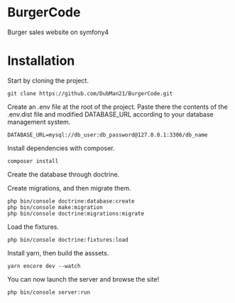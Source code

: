 # BurgerCode
Burger sales website on symfony4

# Installation

Start by cloning the project.


    git clone https://github.com/DubMan21/BurgerCode.git
    

Create an .env file at the root of the project. Paste there the contents of the .env.dist file and modified DATABASE_URL according to your database management system.

  
    DATABASE_URL=mysql://db_user:db_password@127.0.0.1:3306/db_name
    
  
Install dependencies with composer.


    composer install
    

Create the database through doctrine.

Create migrations, and then migrate them.


    php bin/console doctrine:database:create
    php bin/console make:migration
    php bin/console doctrine:migrations:migrate
    

Load the fixtures.


    php bin/console doctrine:fixtures:load
    
    
Install yarn, then build the asssets.


    yarn encore dev --watch
    
    
You can now launch the server and browse the site!


    php bin/console server:run
